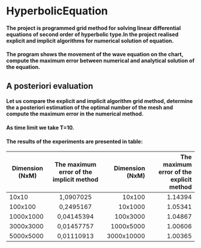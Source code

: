 # HyperbolicEquation
#### The project is programmed grid method for solving linear differential equations of second order of hyperbolic type.In the project realised explicit and implicit algorithms for numerical solution of equation.
####
#### The program shows the movement of the wave equation on the chart, compute the maximum error between numerical and analytical solution of the equation.
####
## A posteriori evaluation
#### Let us compare the explicit and implicit algorithm grid method, determine the a posteriori estimation of the optimal number of the mesh and compute the maximum error in the numerical method. 
#### As time limit we take T=10.
#### The results of the experiments are presented in table:
|Dimension (NxM)|	The maximum error of the implicit method|	Dimension (NxM)|The maximum error of the explicit method |
|----------------|:---------:|----------------:|-----------------------:|
|10x10|	1,0907025|	10x100|	1.14394|
|100x100|	0,2495167|	10x1000|	1.05341|
|1000x1000|	0,04145394|	100x3000|	1.04867|
|3000x3000|	0,01457757|	1000x5000|	1.00606|
|5000x5000|	0,01110913|	3000x10000|	1.00365|



